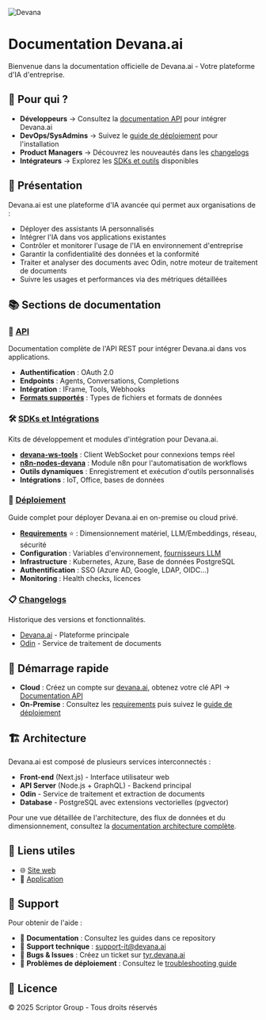 ![Devana](https://app.devana.ai/static/logo-small.png)

# Documentation Devana.ai

Bienvenue dans la documentation officielle de Devana.ai - Votre plateforme d'IA d'entreprise.

## 🎯 Pour qui ?

- **Développeurs** → Consultez la [documentation API](./api/README.md) pour intégrer Devana.ai
- **DevOps/SysAdmins** → Suivez le [guide de déploiement](./deployment/README.md) pour l'installation
- **Product Managers** → Découvrez les nouveautés dans les [changelogs](./changelogs/)
- **Intégrateurs** → Explorez les [SDKs et outils](./sdks/README.md) disponibles

## 🌟 Présentation

Devana.ai est une plateforme d'IA avancée qui permet aux organisations de :

- Déployer des assistants IA personnalisés
- Intégrer l'IA dans vos applications existantes
- Contrôler et monitorer l'usage de l'IA en environnement d'entreprise
- Garantir la confidentialité des données et la conformité
- Traiter et analyser des documents avec Odin, notre moteur de traitement de documents
- Suivre les usages et performances via des métriques détaillées

## 📚 Sections de documentation

### 📡 [API](./api/README.md)

Documentation complète de l'API REST pour intégrer Devana.ai dans vos applications.

- **Authentification** : OAuth 2.0
- **Endpoints** : Agents, Conversations, Completions
- **Intégration** : IFrame, Tools, Webhooks
- **[Formats supportés](./api/reference/supported-formats.md)** : Types de fichiers et formats de données

### 🛠️ [SDKs et Intégrations](./sdks/README.md)

Kits de développement et modules d'intégration pour Devana.ai.

- **[devana-ws-tools](./sdks/devana-ws-tools.md)** : Client WebSocket pour connexions temps réel
- **[n8n-nodes-devana](./sdks/n8n-nodes-devana.md)** : Module n8n pour l'automatisation de workflows
- **Outils dynamiques** : Enregistrement et exécution d'outils personnalisés
- **Intégrations** : IoT, Office, bases de données

### 🚀 [Déploiement](./deployment/README.md)

Guide complet pour déployer Devana.ai en on-premise ou cloud privé.

- **[Requirements](./deployment/requirements.md)** ⭐ : Dimensionnement matériel, LLM/Embeddings, réseau, sécurité
- **Configuration** : Variables d'environnement, [fournisseurs LLM](./deployment/configuration/llm-providers.md)
- **Infrastructure** : Kubernetes, Azure, Base de données PostgreSQL
- **Authentification** : SSO (Azure AD, Google, LDAP, OIDC...)
- **Monitoring** : Health checks, licences

### 📋 [Changelogs](./changelogs/)

Historique des versions et fonctionnalités.

- [Devana.ai](./changelogs/devana/README.md) - Plateforme principale
- [Odin](./changelogs/odin/README.md) - Service de traitement de documents

## 🚀 Démarrage rapide

- **Cloud** : Créez un compte sur [devana.ai](https://www.devana.ai), obtenez votre clé API → [Documentation API](./api/README.md)
- **On-Premise** : Consultez les [requirements](./deployment/requirements.md) puis suivez le [guide de déploiement](./deployment/README.md)

## 🏗️ Architecture

Devana.ai est composé de plusieurs services interconnectés :

- **Front-end** (Next.js) - Interface utilisateur web
- **API Server** (Node.js + GraphQL) - Backend principal
- **Odin** - Service de traitement et extraction de documents
- **Database** - PostgreSQL avec extensions vectorielles (pgvector)

Pour une vue détaillée de l'architecture, des flux de données et du dimensionnement, consultez la [documentation architecture complète](./deployment/architecture.md).

## 🔗 Liens utiles

- 🌐 [Site web](https://www.devana.ai)
- 📱 [Application](https://app.devana.ai)

## 💬 Support

Pour obtenir de l'aide :

- 📖 **Documentation** : Consultez les guides dans ce repository
- 📧 **Support technique** : support-it@devana.ai
- 🐛 **Bugs & Issues** : Créez un ticket sur [tyr.devana.ai](https://tyr.devana.ai)
- 🔧 **Problèmes de déploiement** : Consultez le [troubleshooting guide](./deployment/troubleshooting/common-issues.md)

## 📄 Licence

© 2025 Scriptor Group - Tous droits réservés
